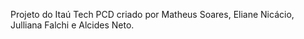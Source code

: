 Projeto do Itaú Tech PCD criado por Matheus Soares, Eliane Nicácio, Julliana Falchi e Alcides Neto.

